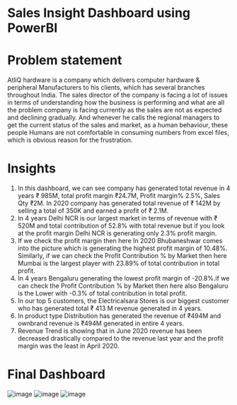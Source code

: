 # Sales Insight Dashboard using PowerBI
# Problem statement
AtliQ hardware is a company which delivers computer hardware & peripheral Manufacturers to his clients, which has several branches throughout India. The sales director of the company is facing a lot of issues in terms of understanding how the business is performing and what are all the problem company is facing currently as the sales are not as expected and declining gradually. And whenever he calls the regional managers to get the current status of the sales and market, as a human behaviour, these people Humans are not comfortable in consuming numbers from excel files, which is obvious reason for the frustration.

# Insights

1. In this dashboard, we can see company has generated total revenue in 4 years ₹ 985M, total profit margin ₹24.7M, Profit margin% 2.5%, Sales Qty ₹2M. In 2020 company has generated total revenue of ₹ 142M by selling a total of 350K and earned a profit of ₹ 2.1M.
2. In 4 years Delhi NCR is our largest market in terms of revenue with ₹ 520M and total contribution of 52.8% with total revenue but if you look at the profit margin Delhi NCR is generating only 2.3% profit margin.
3. If we check the profit margin then here In 2020 Bhubaneshwar comes into the picture which is generating the highest profit margin of 10.48%. Similarly, if we can check the Profit Contribution % by Market then here Mumbai is the largest player with 23.89% of total contribution in total profit.
4. In 4 years Bengaluru generating the lowest profit margin of -20.8%.if we can check the Profit Contribution % by Market then here also Bengaluru is the Lower with -0.3% of total contribution in total profit.
5. In our top 5 customers, the Electricalsara Stores is our biggest customer who has generated total ₹ 413 M revenue generated in 4 years.
6. In product type Distribution has generated the revenue of ₹494M and ownbrand revenue is ₹494M generated in entire 4 years.
7. Revenue Trend is showing that in June 2020 revenue has been decreased drastically compared to the revenue last year and the profit margin was the least in April 2020.

# Final Dashboard

![image](https://github.com/mangipudimeghana/Power_BI/assets/153377193/2d401be4-df49-4f89-9668-9224119940c2)
![image](https://github.com/mangipudimeghana/Power_BI/assets/153377193/5b2625c5-f7a4-4d36-8e0a-fb32f0b3decc)
![image](https://github.com/mangipudimeghana/Power_BI/assets/153377193/22a3b7f9-d5df-45d2-8c0e-c6fff41ce3a3)


